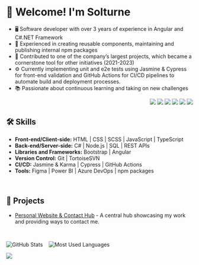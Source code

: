 <h1>👋 Welcome! I'm Solturne</h1>
<ul>
  <li>🖥️ Software developer with over 3 years of experience in Angular and C#.NET Framework</li>
  <li>🔧 Experienced in creating reusable components, maintaining and publishing internal npm packages</li>
  <li>📘 Contributed to one of the company’s largest projects, which became a cornerstone tool for other initiatives (2021-2023)</li>
  <li>⚙️ Currently implementing unit and e2e tests using Jasmine & Cypress for front-end validation and GitHub Actions for CI/CD pipelines to automate build and deployment processes.</li>
  <li>📚 Passionate about continuous learning and taking on new challenges</li>
</ul>

<p align="end">
  <a href="https://solturne.dev"><img src="https://img.shields.io/badge/website-ff1463?style=for-the-badge&logo=About.me&logoColor=white"></a>
  <a href="https://dev.to/s0lturn3"><img src="https://img.shields.io/badge/dev.to-0A0A0A?style=for-the-badge&logo=devdotto&logoColor=white"></a>
  <a href="https://medium.com/@S0lturn3"><img src="https://img.shields.io/badge/Medium-12100E?style=for-the-badge&logo=medium&logoColor=white"></a>
  <a href="https://www.linkedin.com/in/erick-carvalho-40a7471ba/"><img src="https://img.shields.io/badge/LinkedIn-blue?style=for-the-badge&logo=linkedin&logoColor=white"></a>
  <a href="https://www.upwork.com/freelancers/~01461935f19114c1bf"><img src="https://img.shields.io/badge/UpWork-green?style=for-the-badge&logo=upwork&logoColor=white"></a>
  <a href="mailto:erickcarvalho.contato20@gmail.com"><img src="https://img.shields.io/badge/Email-red?style=for-the-badge&logo=gmail&logoColor=white"></a>
</p>

<h2 id="skills">🛠️ Skills</h2>
<ul>
  <li> <b>Front-end/Client-side:</b> HTML | CSS | SCSS | JavaScript | TypeScript </li>
  <li> <b>Back-end/Server-side:</b> C# | Node.js | SQL | REST APIs </li>
  <li> <b>Libraries and Frameworks:</b> Bootstrap | Angular </li>
  <li> <b>Version Control:</b> Git | TortoiseSVN </li>
  <li> <b>CI/CD:</b> Jasmine & Karma | Cypress | GitHub Actions </li>
  <li> <b>Tools:</b> Figma | Power BI | Azure DevOps | npm packages </li>
</ul>
<br>

<h2 id="projects">🚀 Projects</h2>
<ul>
  <li>
    <a href="https://solturne.vercel.app">Personal Website & Contact Hub</a> - A central hub showcasing my work and providing ways to contact me.
  </li>
</ul>
<br>

<p align="start">
  <span> <img src="https://github-readme-stats.vercel.app/api?username=S0lturn3&show_icons=true&theme=radical" alt="GitHub Stats"> </span>
  &nbsp;&nbsp;
  <span> <img src="https://github-readme-stats.vercel.app/api/top-langs/?username=S0lturn3&layout=compact&theme=radical" alt="Most Used Languages"> </span>
</p>
<img src="https://github-readme-activity-graph.vercel.app/graph?username=S0lturn3&point=ff1463&color=a9fef7&bg_color=141321&title_color=f34089&radius=8&custom_title=Contributions&area=true&area_color=431c36&line=431c36">

<!-- <img src="https://github-profile-summary-cards.vercel.app/api/cards/profile-details?username=S0lturn3">
<img src="https://github-readme-streak-stats.herokuapp.com/?user=S0lturn3"> -->
